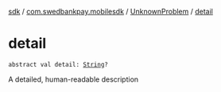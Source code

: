 [sdk](../../index.md) / [com.swedbankpay.mobilesdk](../index.md) / [UnknownProblem](index.md) / [detail](./detail.md)

# detail

`abstract val detail: `[`String`](https://kotlinlang.org/api/latest/jvm/stdlib/kotlin/-string/index.html)`?`

A detailed, human-readable description

